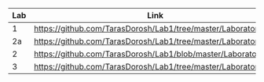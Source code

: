 | Lab | Link |
| --- | ---- |
|  1  |https://github.com/TarasDorosh/Lab1/tree/master/Laboratorna1 |
|  2a |https://github.com/TarasDorosh/Lab1/tree/master/Laboratorna2a |
| 2 | https://github.com/TarasDorosh/Lab1/blob/master/Laboratorna2 |
| 3 | https://github.com/TarasDorosh/Lab1/tree/master/Laboratorna3 |
